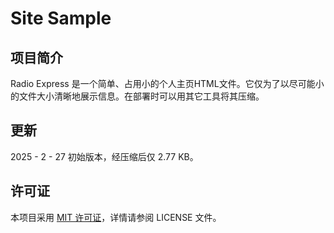 # Site Sample

## 项目简介
Radio Express 是一个简单、占用小的个人主页HTML文件。它仅为了以尽可能小的文件大小清晰地展示信息。在部署时可以用其它工具将其压缩。

## 更新
2025 - 2 - 27 初始版本，经压缩后仅 2.77 KB。

## 许可证
本项目采用 [MIT 许可证](LICENSE)，详情请参阅 LICENSE 文件。
